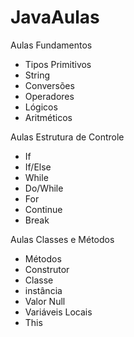 # JavaAulas
Aulas Fundamentos
- Tipos Primitivos
- String
- Conversões
- Operadores
- Lógicos
- Aritméticos

Aulas Estrutura de Controle
- If
- If/Else
- While
- Do/While
- For
- Continue
- Break

Aulas Classes e Métodos
- Métodos
- Construtor
- Classe
- instância
- Valor Null
- Variáveis Locais
- This
